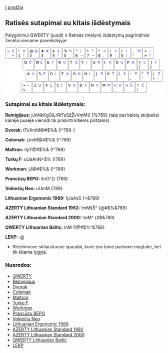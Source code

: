[Į pradžią](../README.md)


Ratisės sutapimai su kitais išdėstymais
---------------------------------------

Palyginimui QWERTY (juodi) ir Ratisės (mėlyni) išdėstymų pagrindiniai ženklai viename paveikslėjyje:

![QWERTY ir Ratisė](images/qwerty-ratise.png)


### Sutapimai su kitais išdėstymais:

__Remigijaus:__ jJnNkKgGlLrRtTsSžŽvVmM() {%789} (taip pat balsių stulpeliai kairėje pusėje vienodi tik priskirti kitiems pirštams)

__Dvorak:__ tTxXmM@#$%& {!^789-}

__Colemak:__ jJmM@#$%& {!^789}

__Maltron:__ iIyY@#$%& {!^789}

__Turkų F:__ uUaAnN+$% {!789}

__Workman:__ jJ@#$%& {!^789}

__Prancūzų BEPO:__ iIoO^{} {789}

__Vokiečių Neo:__ uUmM {789}

__Lithuanian Ergonomic 1989:__ !jJaAsS {+&789}

__AZERTY Lithuanian Standard 1992:__ !mMšŠ^ {@#$%&789}

__AZERTY Lithuanian Standard 2000:__ !mM^ {#$&789}

__QWERTY Lithuanian Baltic:__ mM {!@#$%^&789}

__LEKP:__ .@

* Riestiniuose skliaustuose spaudai, kurie yra tame pačiame mygtuke, bet tik kitame lygyje.

### Nuorodos:

- [QWERTY](https://en.wikipedia.org/wiki/QWERTY)
- [Remigijaus](https://web.archive.org/web/20080315055411/http://pradmenes.net/tekstu_katalogas/remigijus/klaviatura.html)
- [Dvorak](https://en.wikipedia.org/wiki/Dvorak_keyboard_layout)
- [Colemak](https://en.wikipedia.org/wiki/Colemak)
- [Maltron](https://en.wikipedia.org/wiki/Maltron)
- [Turkų F](https://kbdlayout.info/KBDTUF/)
- [Workman](https://en.wikipedia.org/wiki/Keyboard_layout#Workman)
- [Prancūzų BEPO](https://en.wikipedia.org/wiki/B%C3%89PO)
- [Vokiečių Neo](https://en.wikipedia.org/wiki/Neo_(keyboard_layout))
- [Lithuanian Ergonomic 1989](https://lekp.info/RST1092)
- [AZERTY Lithuanian Standard 1992](https://www.registrucentras.lt/litwin/keyboard.html)
- [AZERTY Lithuanian Standard 2000](http://www.ims.mii.lt/klav/)
- [QWERTY Lithuanian Baltic](https://www.registrucentras.lt/litwin/keyboard.html)
- [LEKP](https://lekp.info/)
